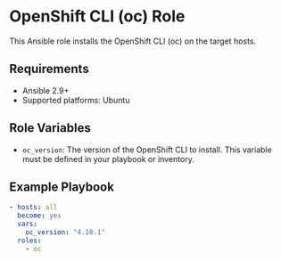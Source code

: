 # OpenShift CLI (oc) Role

This Ansible role installs the OpenShift CLI (oc) on the target hosts.

## Requirements

- Ansible 2.9+
- Supported platforms: Ubuntu

## Role Variables

- `oc_version`: The version of the OpenShift CLI to install. This variable must be defined in your playbook or inventory.

## Example Playbook

```yaml
- hosts: all
  become: yes
  vars:
    oc_version: "4.10.1"
  roles:
    - oc
